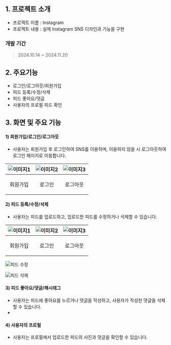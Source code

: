## 1. 프로젝트 소개

  - 프로젝트 이름 : Instagram
  - 프로젝트 내용 : 실제 Instagram SNS 디자인과 기능을 구현

### 개발 기간
> 2024.10.14 ~ 2024.11.20


## 2. 주요기능


  - 로그인/로그아웃/회원가입
  - 피드 등록/수정/삭제
  - 피드 좋아요/댓글
  - 사용자의 프로필 피드 확인


## 3. 화면 및 주요 기능

#### 1) 회원가입/로그인/로그아웃
  - 사용자는 회원가입 후 로그인하여 SNS를 이용하며, 이용하지 않을 시 로그아웃하여 로그인 페이지로 이동합니다.

| ![이미지1](https://github.com/user-attachments/assets/54e0098b-bf85-407d-97ad-b7d9acfcc704) | ![이미지2](https://github.com/user-attachments/assets/5694b60e-abb4-4507-b514-1226725c5712) | ![이미지3](https://github.com/user-attachments/assets/9d6557e5-c3f5-4331-9e8a-8c3b211230c8) |
|-------------------------------------------|-------------------------------------------|-------------------------------------------|
|      <p align="center">회원가입</p>      |     <p align="center">로그인</p>      |     <p align="center">로그아웃</p>    |


#### 2) 피드 등록/수정/삭제
  - 사용자는 피드를 업로드하고, 업로드한 피드를 수정하거나 삭제할 수 있습니다.

| ![이미지1](https://github.com/user-attachments/assets/82af96c7-28ab-4d0e-8fb8-8c9a89ec2265) | ![이미지2](https://github.com/user-attachments/assets/a9da20dc-1b0d-4256-8f98-5b5330c3d823) | ![이미지3](https://github.com/user-attachments/assets/db72e009-3e9b-435b-a060-a2138eefb652) |
|-------------------------------------------|-------------------------------------------|-------------------------------------------|
|      <p align="center">회원가입</p>      |     <p align="center">로그인</p>      |     <p align="center">로그아웃</p>    |


![피드 수정](https://github.com/user-attachments/assets/a9da20dc-1b0d-4256-8f98-5b5330c3d823)

![피드 삭제](https://github.com/user-attachments/assets/db72e009-3e9b-435b-a060-a2138eefb652)


#### 3) 피드 좋아요/댓글/해시태그
  - 사용자는 피드에 좋아요를 누르거나 댓글을 작성하고, 사용자가 작성한 댓글을 삭제할 수 있습니다.
  - 



#### 4) 사용자의 프로필
  - 사용자는 프로필에서 업로드한 피드의 사진과 댓글을 확인할 수 있습니다.



